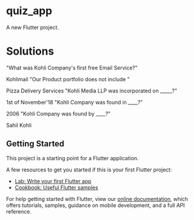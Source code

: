 # quiz_app

A new Flutter project.

# Solutions

"What was Kohli Company's first free Email Service?"

Kohlimail
"Our Product portfolio does not include "

Pizza Delivery Services
"Kohli Media LLP was incorporated on _____?"

1st of November'18
"Kohli Company was found in ____?"

2006
"Kohli Company was found by ____?"

Sahil Kohli

## Getting Started

This project is a starting point for a Flutter application.

A few resources to get you started if this is your first Flutter project:

- [Lab: Write your first Flutter app](https://flutter.dev/docs/get-started/codelab)
- [Cookbook: Useful Flutter samples](https://flutter.dev/docs/cookbook)

For help getting started with Flutter, view our
[online documentation](https://flutter.dev/docs), which offers tutorials,
samples, guidance on mobile development, and a full API reference.
